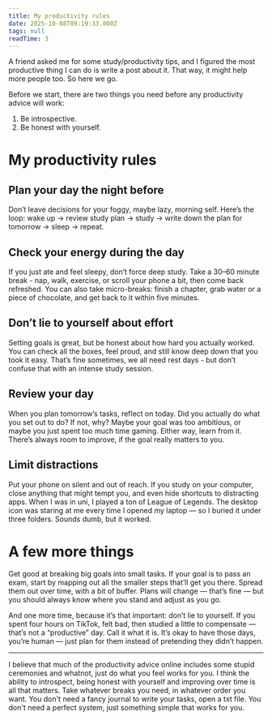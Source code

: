 ```yaml
---
title: My productivity rules
date: 2025-10-08T09:19:33.000Z
tags: null
readTime: 3
---
```


A friend asked me for some study/productivity tips, and I figured the most productive thing I can do is write a post about it. That way, it might help more people too. So here we go.

Before we start, there are two things you need before any productivity advice will work:
1. Be introspective.
2. Be honest with yourself.

# My productivity rules

## Plan your day the night before

Don’t leave decisions for your foggy, maybe lazy, morning self.
Here’s the loop: wake up → review study plan → study → write down the plan for tomorrow → sleep → repeat.

## Check your energy during the day

If you just ate and feel sleepy, don’t force deep study. Take a 30–60 minute break - nap, walk, exercise, or scroll your phone a bit, then come back refreshed.
You can also take micro-breaks: finish a chapter, grab water or a piece of chocolate, and get back to it within five minutes.

## Don’t lie to yourself about effort

Setting goals is great, but be honest about how hard you actually worked.
You can check all the boxes, feel proud, and still know deep down that you took it easy. That’s fine sometimes, we all need rest days - but don’t confuse that with an intense study session.

## Review your day

When you plan tomorrow’s tasks, reflect on today.
Did you actually do what you set out to do?
If not, why? Maybe your goal was too ambitious, or maybe you just spent too much time gaming. Either way, learn from it. There’s always room to improve, if the goal really matters to you.

## Limit distractions

Put your phone on silent and out of reach.
If you study on your computer, close anything that might tempt you, and even hide shortcuts to distracting apps.
When I was in uni, I played a ton of League of Legends. The desktop icon was staring at me every time I opened my laptop — so I buried it under three folders. Sounds dumb, but it worked.

# A few more things

Get good at breaking big goals into small tasks.
If your goal is to pass an exam, start by mapping out all the smaller steps that’ll get you there. Spread them out over time, with a bit of buffer. Plans will change — that’s fine — but you should always know where you stand and adjust as you go.

And one more time, because it’s that important: don’t lie to yourself.
If you spent four hours on TikTok, felt bad, then studied a little to compensate — that’s not a “productive” day. Call it what it is. It’s okay to have those days, you’re human — just plan for them instead of pretending they didn’t happen.

---

I believe that much of the productivity advice online includes some stupid ceremonies and whatnot, just do what you feel works for you.
I think the ability to introspect, being honest with yourself and improving over time is all that matters.
Take whatever breaks you need, in whatever order you want.
You don't need a fancy journal to write your tasks, open a txt file.
You don't need a perfect system, just something simple that works for you.
